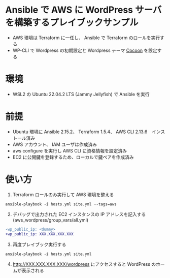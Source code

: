 # Ansible で AWS に WordPress サーバを構築するプレイブックサンプル
- AWS 環境は Terraform に一任し、 Ansible で Terraform のロールを実行する
- WP-CLI で Wordpress の初期設定と Wordpress テーマ [Cocoon](https://wp-cocoon.com/) を設定する

# 環境
- WSL2 の Ubuntu 22.04.2 LTS (Jammy Jellyfish) で Ansible を実行

# 前提
- Ubuntu 環境に Ansible 2.15.2、 Terraform 1.5.4、 AWS CLI 2.13.6　インストール済み
- AWS アカウント、 IAM ユーザは作成済み
- aws configure を実行し AWS CLI に資格情報を設定済み
- EC2 に公開鍵を登録するため、ローカルで鍵ペアを作成済み

# 使い方
1. Terraform ロールのみ実行して AWS 環境を整える
```
ansible-playbook -i hosts.yml site.yml --tags=aws
```
2. デバッグで出力された EC2 インスタンスの IP アドレスを記入する (aws_wordpress/group_vars/all.yml)
```diff
-wp_public_ip: <dummy>
+wp_public_ip: XXX.XXX.XXX.XXX
```
3. 再度プレイブック実行する
```
ansible-playbook -i hosts.yml site.yml
```
4. http://XXX.XXX.XXX.XXX/wordpress にアクセスすると WordPress のホームが表示される